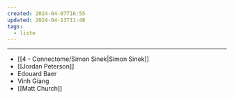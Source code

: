 ```yaml
---
created: 2024-04-07T16:55
updated: 2024-04-13T11:48
tags:
  - liste
---
```

---
- [[4 - Connectome/Simon Sinek|Simon Sinek]]
- [[Jordan Peterson]]
- Edouard Baer
- Vinh Giang
- [[Matt Church]]